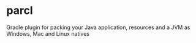 parcl
==========

Gradle plugin for packing your Java application, resources and a JVM as Windows, Mac and Linux natives
